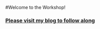 #Welcome to the Workshop! 

### [Please visit my blog to follow along](http://timmyreilly.azurewebsites.net/w10-core-iot-workshop/)


